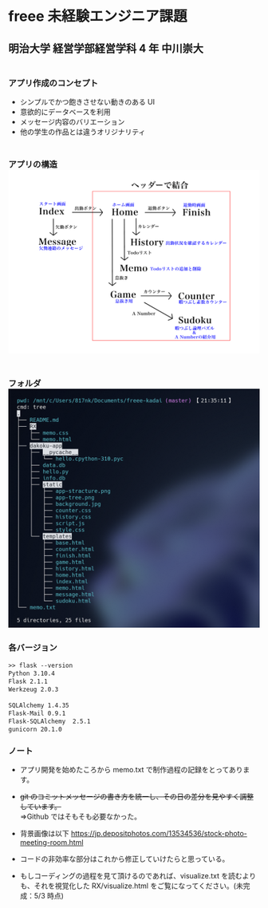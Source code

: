 # freee 未経験エンジニア課題

## 明治大学 経営学部経営学科 4 年 中川崇大

### <br>アプリ作成のコンセプト

- シンプルでかつ飽きさせない動きのある UI
- 意欲的にデータベースを利用
- メッセージ内容のバリエーション
- 他の学生の作品とは違うオリジナリティ

### <p><br>アプリの構造<img src="/dakoku-app/static/app-stracture.png" alt="error" /></p>

### <p><br>フォルダ<img src="/dakoku-app/static/app-tree.png" alt="error" /></p>

### 各バージョン

```
>> flask --version
Python 3.10.4
Flask 2.1.1
Werkzeug 2.0.3

SQLAlchemy 1.4.35
Flask-Mail 0.9.1
Flask-SQLAlchemy  2.5.1
gunicorn 20.1.0
```

### ノート

- アプリ開発を始めたころから memo.txt で制作過程の記録をとってあります。
- ~~git のコミットメッセージの書き方を統一し、その日の差分を見やすく調整しています。~~
  <br>⇒Github ではそもそも必要なかった。

- 背景画像は以下
  https://jp.depositphotos.com/13534536/stock-photo-meeting-room.html
- コードの非効率な部分はこれから修正していけたらと思っている。
- もしコーディングの過程を見て頂けるのであれば、visualize.txt を読むよりも、それを視覚化した RX/visualize.html をご覧になってください。(未完成：5/3 時点)
